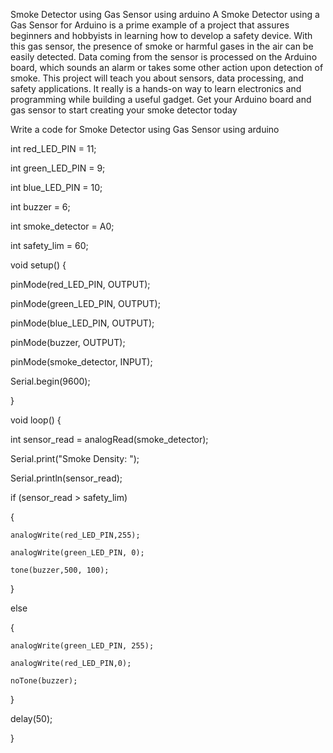 Smoke Detector using Gas Sensor using arduino
A Smoke Detector using a Gas Sensor for Arduino is a prime example of a project that assures beginners and hobbyists in learning how to develop a safety device. 
With this gas sensor, the presence of smoke or harmful gases in the air can be easily detected.
Data coming from the sensor is processed on the Arduino board, which sounds an alarm or takes some other action upon detection of smoke. 
This project will teach you about sensors, data processing, and safety applications. It really is a hands-on way to learn electronics and programming while building a useful gadget. 
Get your Arduino board and gas sensor to start creating your smoke detector today

 Write a code for Smoke Detector using Gas Sensor using arduino

 int red_LED_PIN = 11;
 
int green_LED_PIN = 9;

int blue_LED_PIN =  10;

int buzzer = 6;

int smoke_detector = A0;

int safety_lim = 60;


void setup() {

  pinMode(red_LED_PIN, OUTPUT);
  
  pinMode(green_LED_PIN, OUTPUT);
  
  pinMode(blue_LED_PIN, OUTPUT);
  
  pinMode(buzzer,  OUTPUT);
  
  pinMode(smoke_detector, INPUT);
  
  Serial.begin(9600); 
  
}

void  loop() {

  int sensor_read = analogRead(smoke_detector); 
  

  Serial.print("Smoke  Density: ");
  
  Serial.println(sensor_read);
  
  
  if (sensor_read > safety_lim)
  
   
  {
  
	analogWrite(red_LED_PIN,255);
 
    analogWrite(green_LED_PIN, 0);
    
    tone(buzzer,500, 100); 
    
  }
  
  else
  
  {
  
    analogWrite(green_LED_PIN, 255);
    
    analogWrite(red_LED_PIN,0);
    
    noTone(buzzer); 
    
  }
  
  delay(50);
  
}
